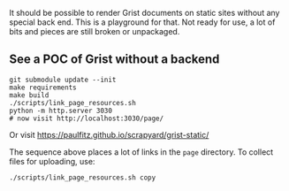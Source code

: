 It should be possible to render Grist documents on static sites
without any special back end. This is a playground for that.
Not ready for use, a lot of bits and pieces are still broken
or unpackaged.

## See a POC of Grist without a backend

```
git submodule update --init
make requirements
make build
./scripts/link_page_resources.sh
python -m http.server 3030
# now visit http://localhost:3030/page/
```

Or visit https://paulfitz.github.io/scrapyard/grist-static/

The sequence above places a lot of links in the `page`
directory. To collect files for uploading, use:

```
./scripts/link_page_resources.sh copy
```
